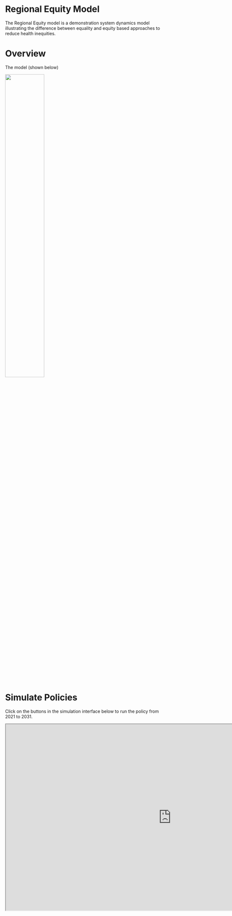 # Regional Equity Model

The Regional Equity model is a demonstration system dynamics model illustrating the difference between equality and equity based approaches to reduce health inequities.

# Overview

The model (shown below) 

<img src="https://user-images.githubusercontent.com/8854922/189571024-383f83df-1cd6-4b1c-ac9f-135b7ec04038.png" width="50%">



# Simulate Policies

Click on the buttons in the simulation interface below to run the policy from 2021 to 2031. 

<iframe src="https://exchange.iseesystems.com/public/psh/hei-demo/index.html#page1" width="1066px" height="600px"></iframe>
